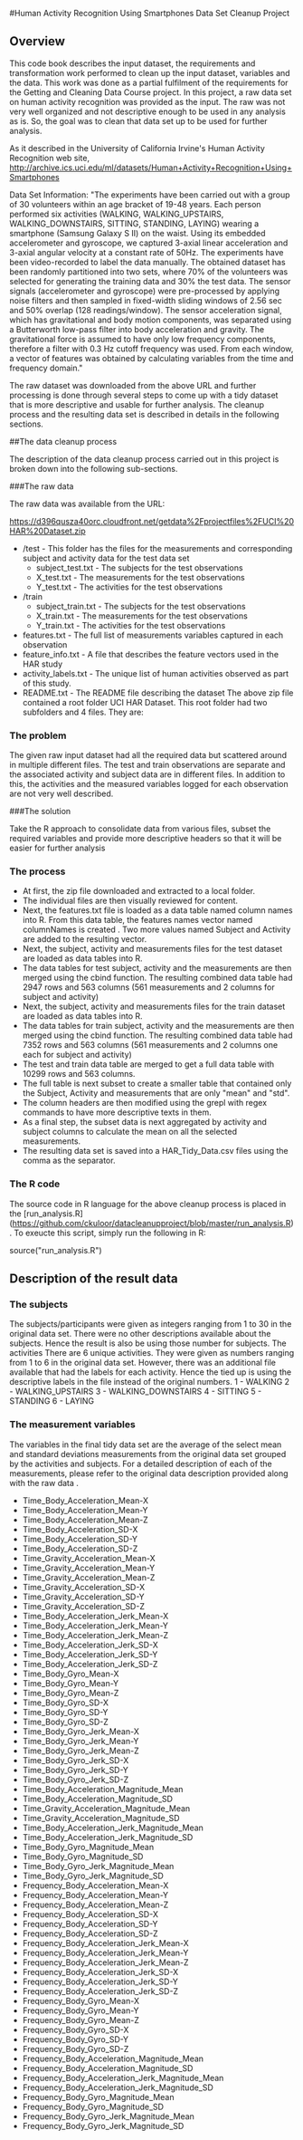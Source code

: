 
#Human Activity Recognition Using Smartphones Data Set Cleanup Project
## Overview
This code book describes the input dataset, the requirements and transformation work performed to clean up the input dataset, variables and the data. This work was done as a partial fulfilment of the requirements for the Getting and Cleaning Data Course project.
In this project, a raw data set on human activity recognition was provided as the input. The raw was not very well organized and not descriptive enough to be used in any analysis as is. So, the goal was to clean that data set up to be used for further analysis.

As it described in the University of California Irvine's Human Activity Recognition web site, 
http://archive.ics.uci.edu/ml/datasets/Human+Activity+Recognition+Using+Smartphones

Data Set Information:
"The experiments have been carried out with a group of 30 volunteers within an age bracket of 19-48 years. Each person performed six activities (WALKING, WALKING_UPSTAIRS, WALKING_DOWNSTAIRS, SITTING, STANDING, LAYING) wearing a smartphone (Samsung Galaxy S II) on the waist. Using its embedded accelerometer and gyroscope, we captured 3-axial linear acceleration and 3-axial angular velocity at a constant rate of 50Hz. The experiments have been video-recorded to label the data manually. The obtained dataset has been randomly partitioned into two sets, where 70% of the volunteers was selected for generating the training data and 30% the test data. 
The sensor signals (accelerometer and gyroscope) were pre-processed by applying noise filters and then sampled in fixed-width sliding windows of 2.56 sec and 50% overlap (128 readings/window). The sensor acceleration signal, which has gravitational and body motion components, was separated using a Butterworth low-pass filter into body acceleration and gravity. The gravitational force is assumed to have only low frequency components, therefore a filter with 0.3 Hz cutoff frequency was used. From each window, a vector of features was obtained by calculating variables from the time and frequency domain."

The raw dataset was downloaded from the above URL and further processing is done through several steps to come up with a tidy dataset that is more descriptive and usable for further analysis.  The cleanup process and the resulting data set is described in details in the following sections.

##The data cleanup process

The description of the data cleanup process carried out in this project is broken down into the following sub-sections. 

###The raw data

The raw data was available from the URL:

https://d396qusza40orc.cloudfront.net/getdata%2Fprojectfiles%2FUCI%20HAR%20Dataset.zip

*	/test - This folder has the files for the measurements and corresponding subject and activity data for the test data set
	* subject_test.txt - The subjects for the test observations
	* X_test.txt - The measurements for the test observations
	* Y_test.txt - The activities for the test observations
*	/train
	* subject_train.txt - The subjects for the test observations
	* X_train.txt - The measurements for the test observations
	* Y_train.txt - The activities for the test observations
*	features.txt - The full list of measurements variables captured in each observation
*	feature_info.txt - A file that describes the feature vectors used in the HAR study
*	activity_labels.txt -  The unique list of human activities observed as part of this study.
*	README.txt - The README file describing the dataset
The above zip file contained a root folder UCI HAR Dataset. This root folder had two subfolders and 4 files. They are:


### The problem

The given raw input dataset had all the required data but scattered around in multiple different files. The test and train observations are separate and the associated activity and subject data are in different files.  In addition to this, the activities and the measured variables logged for each observation are not very well described. 

###The solution

Take the R approach to consolidate data from various files, subset the required variables and provide more descriptive headers so that it will be easier for further analysis

### The process

*	At first, the zip file downloaded and extracted to a local folder.
*	The individual files are then visually reviewed for content.
*	Next, the features.txt file is loaded as a data table named column names into R. From this data table, the features names vector named columnNames is created . Two more values named Subject and Activity are added to the resulting vector. 
*	Next, the subject, activity and measurements files for the test dataset are loaded as data tables into R.
*	The data tables for test subject, activity and the measurements are then merged using the cbind function. The resulting combined data table had 2947 rows and 563 columns (561 measurements and 2 columns for subject and activity)
*	Next, the subject, activity and measurements files for the train dataset are loaded as data tables into R.
*	The data tables for train subject, activity and the measurements are then merged using the cbind function. The resulting combined data table had 7352 rows and 563 columns (561 measurements and 2 columns one each for subject and activity)
*	The test and train data table are merged to get a full data table with 10299 rows and 563 columns.
*	The full table is next subset to create a smaller table that contained only the Subject, Activity and measurements that are only "mean" and "std".
*	The column headers are then modified using the grepl with regex commands to have more descriptive texts in them.
*	As a final step, the subset data is next aggregated by activity and subject columns to calculate the mean on all the selected measurements.
*	The resulting data set is saved into a HAR_Tidy_Data.csv files using the comma as the separator.

### The R code

The source code in R language for the above cleanup process is placed in the [run_analysis.R] (https://github.com/ckuloor/datacleanupproject/blob/master/run_analysis.R). To exeucte this script, simply run the following in R:

source("run_analysis.R")

## Description of the result data 

### The subjects
The subjects/participants were given as integers ranging from 1 to 30 in the original data set. There were no other descriptions available about the subjects. Hence the result is also be using those number for subjects.
The activities
There are 6 unique activities.  They were given as numbers ranging from 1 to 6 in the original data set. However, there was an additional file available that had the labels for each activity. Hence the tied up is using the descriptive labels in the file instead of the original numbers.
1 - WALKING
2 - WALKING_UPSTAIRS
3 - WALKING_DOWNSTAIRS
4 - SITTING
5 - STANDING
6 - LAYING

### The measurement variables 

The variables in the final tidy data set are the average of the select mean and standard deviations measurements from the original data set grouped by the activities and subjects. For a detailed description of each of the measurements, please refer to the original data description provided along with the raw data .

* Time_Body_Acceleration_Mean-X
* Time_Body_Acceleration_Mean-Y
* Time_Body_Acceleration_Mean-Z
* Time_Body_Acceleration_SD-X
* Time_Body_Acceleration_SD-Y
* Time_Body_Acceleration_SD-Z
* Time_Gravity_Acceleration_Mean-X
* Time_Gravity_Acceleration_Mean-Y
* Time_Gravity_Acceleration_Mean-Z
* Time_Gravity_Acceleration_SD-X
* Time_Gravity_Acceleration_SD-Y
* Time_Gravity_Acceleration_SD-Z
* Time_Body_Acceleration_Jerk_Mean-X
* Time_Body_Acceleration_Jerk_Mean-Y
* Time_Body_Acceleration_Jerk_Mean-Z
* Time_Body_Acceleration_Jerk_SD-X
* Time_Body_Acceleration_Jerk_SD-Y
* Time_Body_Acceleration_Jerk_SD-Z
* Time_Body_Gyro_Mean-X
* Time_Body_Gyro_Mean-Y
* Time_Body_Gyro_Mean-Z
* Time_Body_Gyro_SD-X
* Time_Body_Gyro_SD-Y
* Time_Body_Gyro_SD-Z
* Time_Body_Gyro_Jerk_Mean-X
* Time_Body_Gyro_Jerk_Mean-Y
* Time_Body_Gyro_Jerk_Mean-Z
* Time_Body_Gyro_Jerk_SD-X
* Time_Body_Gyro_Jerk_SD-Y
* Time_Body_Gyro_Jerk_SD-Z
* Time_Body_Acceleration_Magnitude_Mean
* Time_Body_Acceleration_Magnitude_SD
* Time_Gravity_Acceleration_Magnitude_Mean
* Time_Gravity_Acceleration_Magnitude_SD
* Time_Body_Acceleration_Jerk_Magnitude_Mean
* Time_Body_Acceleration_Jerk_Magnitude_SD
* Time_Body_Gyro_Magnitude_Mean
* Time_Body_Gyro_Magnitude_SD
* Time_Body_Gyro_Jerk_Magnitude_Mean
* Time_Body_Gyro_Jerk_Magnitude_SD
* Frequency_Body_Acceleration_Mean-X
* Frequency_Body_Acceleration_Mean-Y
* Frequency_Body_Acceleration_Mean-Z
* Frequency_Body_Acceleration_SD-X
* Frequency_Body_Acceleration_SD-Y
* Frequency_Body_Acceleration_SD-Z
* Frequency_Body_Acceleration_Jerk_Mean-X
* Frequency_Body_Acceleration_Jerk_Mean-Y
* Frequency_Body_Acceleration_Jerk_Mean-Z
* Frequency_Body_Acceleration_Jerk_SD-X
* Frequency_Body_Acceleration_Jerk_SD-Y
* Frequency_Body_Acceleration_Jerk_SD-Z
* Frequency_Body_Gyro_Mean-X
* Frequency_Body_Gyro_Mean-Y
* Frequency_Body_Gyro_Mean-Z
* Frequency_Body_Gyro_SD-X
* Frequency_Body_Gyro_SD-Y
* Frequency_Body_Gyro_SD-Z
* Frequency_Body_Acceleration_Magnitude_Mean
* Frequency_Body_Acceleration_Magnitude_SD
* Frequency_Body_Acceleration_Jerk_Magnitude_Mean
* Frequency_Body_Acceleration_Jerk_Magnitude_SD
* Frequency_Body_Gyro_Magnitude_Mean
* Frequency_Body_Gyro_Magnitude_SD
* Frequency_Body_Gyro_Jerk_Magnitude_Mean
* Frequency_Body_Gyro_Jerk_Magnitude_SD

